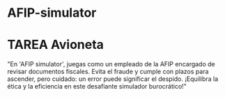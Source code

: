 # AFIP-simulator
# TAREA Avioneta
"En 'AFIP simulator', juegas como un empleado de la AFIP encargado de revisar documentos fiscales. Evita el fraude y cumple con plazos para ascender, pero cuidado: un error puede significar el despido. ¡Equilibra la ética y la eficiencia en este desafiante simulador burocrático!"


